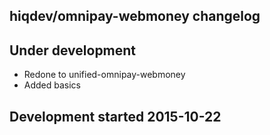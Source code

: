 hiqdev/omnipay-webmoney changelog
---------------------------------

## Under development

- Redone to unified-omnipay-webmoney
- Added basics

## Development started 2015-10-22

